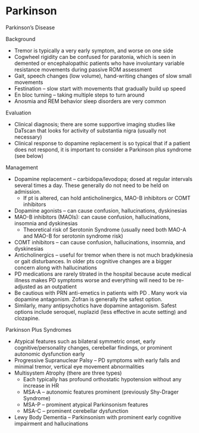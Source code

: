 # Parkinson

Parkinson’s Disease

Background

-   Tremor is typically a very early symptom, and worse on one side
-   Cogwheel rigidity can be confused for paratonia, which is seen in
    demented or encephalopathic patients who have involuntary variable
    resistance movements during passive ROM assessment
-   Gait, speech changes (low volume), hand-writing changes of slow
    small movements
-   Festination – slow start with movements that gradually build up
    speed
-   En bloc turning – taking multiple steps to turn around
-   Anosmia and REM behavior sleep disorders are very common

Evaluation

-   Clinical diagnosis; there are some supportive imaging studies like
    DaTscan that looks for activity of substantia nigra (usually not
    necessary)
-   Clinical response to dopamine replacement is so typical that if a
    patient does not respond, it is important to consider a Parkinson
    plus syndrome (see below)

Management

-   Dopamine replacement – carbidopa/levodopa; dosed at regular
    intervals several times a day. These generally do not need to be
    held on admission.
    -   If pt is altered, can hold anticholinergics, MAO-B inhibitors or
        COMT inhibitors
-   Dopamine agonists – can cause confusion, hallucinations, dyskinesias
-   MAO-B inhibitors (MAOIs): can cause confusion, hallucinations,
    insomnia and dyskinesias
    -   Theoretical risk of Serotonin Syndrome (usually need both MAO-A
        and MAO-B for serotonin syndrome risk)
-   COMT inhibitors – can cause confusion, hallucinations, insomnia, and
    dyskinesias
-   Anticholinergics – useful for tremor when there is not much
    bradykinesia or gait disturbances. In older pts cognitive changes
    are a bigger concern along with hallucinations
-   PD medications are rarely titrated in the hospital because acute
    medical illness makes PD symptoms worse and everything will need to
    be re-adjusted as an outpatient
-   Be cautious with PRN anti-emetics in patients with PD
    . Many work via dopamine antagonism. Zofran is generally the safest
    option.
-   Similarly, many antipsychotics have dopamine antagonism. Safest
    options include seroquel, nuplazid (less effective in acute setting)
    and clozapine.

Parkinson Plus Syndromes

-   Atypical features such as bilateral symmetric onset, early
    cognitive/personality changes, cerebellar findings, or prominent
    autonomic dysfunction early
-   Progressive Supranuclear Palsy – PD symptoms with early falls and
    minimal tremor, vertical eye movement abnormalities
-   Multisystem Atrophy (there are three types)
    -   Each typically has profound orthostatic hypotension without any
        increase in HR
    -   MSA-A – autonomic features prominent (previously Shy-Drager
        Syndrome)
    -   MSA-P – prominent atypical Parkinsonism features
    -   MSA-C – prominent cerebellar dysfunction
-   Lewy Body Dementia – Parkinsonism with prominent early cognitive
    impairment and hallucinations
